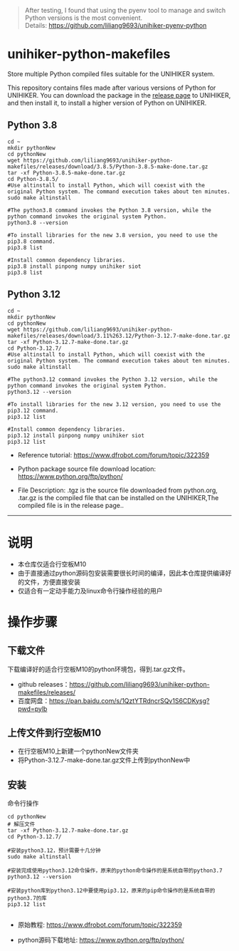 
> After testing, I found that using the pyenv tool to manage and switch Python versions is the most convenient.  
> Details: https://github.com/liliang9693/unihiker-pyenv-python

# unihiker-python-makefiles
Store multiple Python compiled files suitable for the UNIHIKER system.

This repository contains files made after various versions of Python for UNIHIKER. You can download the package in the [release page](https://github.com/liliang9693/unihiker-python-makefiles/releases) to UNIHIKER, and then install it, to install a higher version of Python on UNIHIKER.



## Python 3.8

```
cd ~
mkdir pythonNew
cd pythonNew
wget https://github.com/liliang9693/unihiker-python-makefiles/releases/download/3.8.5/Python-3.8.5-make-done.tar.gz
tar -xf Python-3.8.5-make-done.tar.gz
cd Python-3.8.5/
#Use altinstall to install Python, which will coexist with the original Python system. The command execution takes about ten minutes.
sudo make altinstall

#The python3.8 command invokes the Python 3.8 version, while the python command invokes the original system Python.
python3.8 --version

#To install libraries for the new 3.8 version, you need to use the pip3.8 command.
pip3.8 list

#Install common dependency libraries.
pip3.8 install pinpong numpy unihiker siot 
pip3.8 list

```



## Python 3.12

```
cd ~
mkdir pythonNew
cd pythonNew
wget https://github.com/liliang9693/unihiker-python-makefiles/releases/download/3.11%263.12/Python-3.12.7-make-done.tar.gz
tar -xf Python-3.12.7-make-done.tar.gz
cd Python-3.12.7/
#Use altinstall to install Python, which will coexist with the original Python system. The command execution takes about ten minutes.
sudo make altinstall

#The python3.12 command invokes the Python 3.12 version, while the python command invokes the original system Python.
python3.12 --version

#To install libraries for the new 3.12 version, you need to use the pip3.12 command.
pip3.12 list

#Install common dependency libraries.
pip3.12 install pinpong numpy unihiker siot 
pip3.12 list

```


- Reference tutorial: https://www.dfrobot.com/forum/topic/322359

- Python package source file download location: https://www.python.org/ftp/python/

- File Description: .tgz is the source file downloaded from python.org, .tar.gz is the compiled file that can be installed on the UNIHIKER,The compiled file is in the release page..

  

---




# 说明
- 本仓库仅适合行空板M10
- 由于直接通过python源码包安装需要很长时间的编译，因此本仓库提供编译好的文件，方便直接安装
- 仅适合有一定动手能力及linux命令行操作经验的用户


# 操作步骤

## 下载文件
下载编译好的适合行空板M10的python环境包，得到.tar.gz文件。
- github releases：https://github.com/liliang9693/unihiker-python-makefiles/releases/
- 百度网盘：https://pan.baidu.com/s/1QztYTRdncrSQv1S6CDKysg?pwd=pylb 

## 上传文件到行空板M10
- 在行空板M10上新建一个pythonNew文件夹
- 将Python-3.12.7-make-done.tar.gz文件上传到pythonNew中

## 安装
命令行操作

```
cd pythonNew
# 解压文件
tar -xf Python-3.12.7-make-done.tar.gz
cd Python-3.12.7/

#安装python3.12，预计需要十几分钟
sudo make altinstall

#安装完成使用python3.12命令操作，原来的python命令操作的是系统自带的python3.7
python3.12 --version

#安装python库到python3.12中要使用pip3.12，原来的pip命令操作的是系统自带的python3.7的库
pip3.12 list


```

- 原始教程: https://www.dfrobot.com/forum/topic/322359

- python源码下载地址: https://www.python.org/ftp/python/

